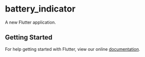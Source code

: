 # battery_indicator

A new Flutter application.

## Getting Started

For help getting started with Flutter, view our online
[documentation](https://flutter.io/).
